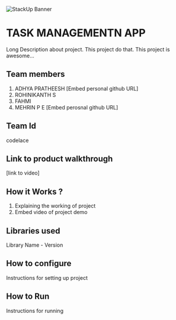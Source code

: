 ![StackUp Banner]([https://tinkerhub.frappe.cloud/files/stackup%20banner.jpeg])
# TASK MANAGEMENTN APP
Long Description about project. This project do that. This project is awesome...
## Team members
1. ADHYA PRATHEESH [Embed personal github URL]
2. ROHINIKANTH S
3. FAHMI
4. MEHRIN P E [Embed perosnal github URL]
## Team Id
codelace
## Link to product walkthrough
[link to video]
## How it Works ?
1. Explaining the working of project
2. Embed video of project demo
## Libraries used
Library Name - Version
## How to configure
Instructions for setting up project
## How to Run
Instructions for running
